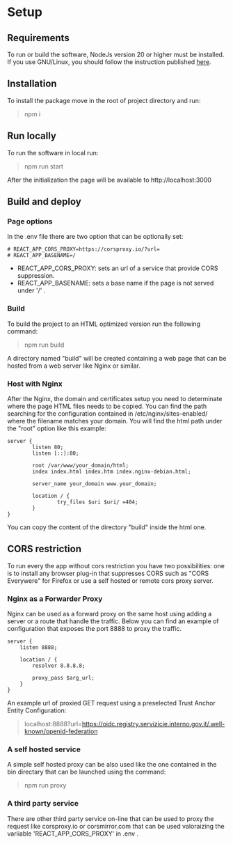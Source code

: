 # Setup

## Requirements
To run or build the software, NodeJs version 20 or higher must be installed. 
If you use GNU/Linux, you should follow the instruction published [here](https://nodejs.org/en/download).

## Installation
To install the package move in the root of project directory and run:

> npm i

## Run locally
To run the software in local run:

> npm run start

After the initialization the page will be available to http://localhost:3000


## Build and deploy

### Page options
In the .env file there are two option that can be optionally set: 
```
# REACT_APP_CORS_PROXY=https://corsproxy.io/?url=
# REACT_APP_BASENAME=/
```

- REACT_APP_CORS_PROXY: sets an url of a service that provide CORS suppression.
- REACT_APP_BASENAME: sets a base name if the page is not served under '/' .

### Build
To build the project to an HTML optimized version run the following command:

> npm run build

A directory named "build" will be created containing a web page that can be hosted from a web server like Nginx or similar.

### Host with Nginx
After the Nginx, the domain and certificates setup you need to determinate where the page HTML files needs to be copied.
You can find the path searching for the configuration contained in /etc/nginx/sites-enabled/ where the filename matches your domain.
You will find the html path under the "root" option like this example:

```
server {
        listen 80;
        listen [::]:80;

        root /var/www/your_domain/html;
        index index.html index.htm index.nginx-debian.html;

        server_name your_domain www.your_domain;

        location / {
                try_files $uri $uri/ =404;
        }
}
```

You can copy the content of the directory "build" inside the html one.

## CORS restriction
To run every the app without cors restriction you have two possibilities: one is to install any browser plug-in that suppresses CORS such as "CORS Everywere" for Firefox or use a self hosted or remote cors proxy server.

### Nginx as a Forwarder Proxy
Nginx can be used as a forward proxy on the same host using adding a server or a route that handle the traffic.
Below you can find an example of configuration that exposes the port 8888 to proxy the traffic.
```
server {
    listen 8888;

    location / {
        resolver 8.8.8.8;

        proxy_pass $arg_url;
    }
}
```

An example url of proxied GET request using a preselected Trust Anchor Entity Configuration:
> localhost:8888?url=https://oidc.registry.servizicie.interno.gov.it/.well-known/openid-federation

### A self hosted service
A simple self hosted proxy can be also used like the one contained in the bin directary that can be launched using the command:
> npm run proxy

### A third party service
There are other third party service on-line that can be used to proxy the request like corsproxy.io or corsmirror.com that can be used valoraizing the variiable 'REACT_APP_CORS_PROXY' in .env .
